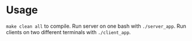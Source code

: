 # Usage
`make clean all` to compile.
Run server on one bash with `./server_app`.
Run clients on two different terminals with `./client_app`.


